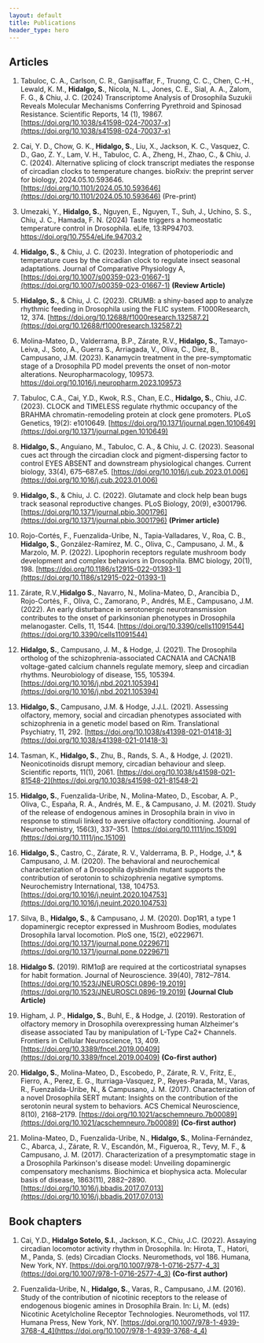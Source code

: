 ```yaml
---
layout: default
title: Publications
header_type: hero
---
```

<link href="/assets/css/main.css" rel="stylesheet" />

## Articles

1.	Tabuloc, C. A., Carlson, C. R., Ganjisaffar, F., Truong, C. C., Chen, C.-H., Lewald, K. M., **Hidalgo, S.**, Nicola, N. L., Jones, C. E., Sial, A. A., Zalom, F. G., & Chiu, J. C. (2024) Transcriptome Analysis of Drosophila Suzukii Reveals Molecular Mechanisms Conferring Pyrethroid and Spinosad Resistance. Scientific Reports, 14 (1), 19867. [https://doi.org/10.1038/s41598-024-70037-x](https://doi.org/10.1038/s41598-024-70037-x)

2.	Cai, Y. D., Chow, G. K., **Hidalgo, S.**, Liu, X., Jackson, K. C., Vasquez, C. D., Gao, Z. Y., Lam, V. H., Tabuloc, C. A., Zheng, H., Zhao, C., & Chiu, J. C. (2024). Alternative splicing of clock transcript mediates the response of circadian clocks to temperature changes. bioRxiv: the preprint server for biology, 2024.05.10.593646. [https://doi.org/10.1101/2024.05.10.593646](https://doi.org/10.1101/2024.05.10.593646) (Pre-print)

3.	Umezaki, Y., **Hidalgo, S.**, Nguyen, E., Nguyen, T., Suh, J., Uchino, S. S., Chiu, J. C., Hamada, F. N. (2024) Taste triggers a homeostatic temperature control in Drosophila. eLife, 13:RP94703. [https://doi.org/10.7554/eLife.94703.2 ](https://doi.org/10.7554/eLife.94703.2)

4.	**Hidalgo, S.**, & Chiu, J. C. (2023). Integration of photoperiodic and temperature cues by the circadian clock to regulate insect seasonal adaptations. Journal of Comparative Physiology A,[https://doi.org/10.1007/s00359-023-01667-1](https://doi.org/10.1007/s00359-023-01667-1)  **(Review Article)**

5.	**Hidalgo, S.**, & Chiu, J. C. (2023). CRUMB: a shiny-based app to analyze rhythmic feeding in Drosophila using the FLIC system. F1000Research, 12, 374. [https://doi.org/10.12688/f1000research.132587.2](https://doi.org/10.12688/f1000research.132587.2) 

6.	Molina-Mateo, D., Valderrama, B.P., Zárate, R.V., **Hidalgo, S.**, Tamayo-Leiva, J., Soto, A., Guerra S., Arriagada, V., Oliva, C., Diez, B., Campusano, J.M. (2023). Kanamycin treatment in the pre-symptomatic stage of a Drosophila PD model prevents the onset of non-motor alterations. Neuropharmacology, 109573. [https://doi.org/10.1016/j.neuropharm.2023.109573 ](https://doi.org/10.1016/j.neuropharm.2023.109573 )

7.	Tabuloc, C.A., Cai, Y.D., Kwok, R.S., Chan, E.C., **Hidalgo, S.**, Chiu, J.C. (2023). CLOCK and TIMELESS regulate rhythmic occupancy of the BRAHMA chromatin-remodeling protein at clock gene promoters. PLoS Genetics, 19(2): e1010649. [https://doi.org/10.1371/journal.pgen.1010649](https://doi.org/10.1371/journal.pgen.1010649) 

8.	**Hidalgo, S.**, Anguiano, M., Tabuloc, C. A., & Chiu, J. C. (2023). Seasonal cues act through the circadian clock and pigment-dispersing factor to control EYES ABSENT and downstream physiological changes. Current biology, 33(4), 675–687.e5. [https://doi.org/10.1016/j.cub.2023.01.006](https://doi.org/10.1016/j.cub.2023.01.006)

9.	**Hidalgo, S.**, & Chiu, J. C. (2022). Glutamate and clock help bean bugs track seasonal reproductive changes. PLoS Biology, 20(9), e3001796. [https://doi.org/10.1371/journal.pbio.3001796](https://doi.org/10.1371/journal.pbio.3001796) **(Primer article)**

10.	Rojo-Cortés, F., Fuenzalida-Uribe, N., Tapia-Valladares, V., Roa, C. B., **Hidalgo, S.**, González-Ramírez, M. C., Oliva, C., Campusano, J. M., & Marzolo, M. P. (2022). Lipophorin receptors regulate mushroom body development and complex behaviors in Drosophila. BMC biology, 20(1), 198. [https://doi.org/10.1186/s12915-022-01393-1](https://doi.org/10.1186/s12915-022-01393-1)

11.	Zárate, R.V.,**Hidalgo S.**, Navarro, N., Molina-Mateo, D., Arancibia D., Rojo-Cortés, F., Oliva, C., Zamorano, P., Andrés, M.E., Campusano, J.M. (2022). An early disturbance in serotonergic neurotransmission contributes to the onset of parkinsonian phenotypes in Drosophila melanogaster. Cells, 11, 1544. [https://doi.org/10.3390/cells11091544](https://doi.org/10.3390/cells11091544)

12.	**Hidalgo, S.**, Campusano, J. M., & Hodge, J. (2021). The Drosophila ortholog of the schizophrenia-associated CACNA1A and CACNA1B voltage-gated calcium channels regulate memory, sleep and circadian rhythms. Neurobiology of disease, 155, 105394. [https://doi.org/10.1016/j.nbd.2021.105394](https://doi.org/10.1016/j.nbd.2021.105394) 

13.	**Hidalgo, S.**, Campusano, J.M. & Hodge, J.J.L. (2021). Assessing olfactory, memory, social and circadian phenotypes associated with schizophrenia in a genetic model based on Rim. Translational Psychiatry, 11, 292. [https://doi.org/10.1038/s41398-021-01418-3](https://doi.org/10.1038/s41398-021-01418-3) 

14.	Tasman, K., **Hidalgo, S.**, Zhu, B., Rands, S. A., & Hodge, J. (2021). Neonicotinoids disrupt memory, circadian behaviour and sleep. Scientific reports, 11(1), 2061. [https://doi.org/10.1038/s41598-021-81548-2](https://doi.org/10.1038/s41598-021-81548-2) 

15.	**Hidalgo, S.**, Fuenzalida-Uribe, N., Molina-Mateo, D., Escobar, A. P., Oliva, C., España, R. A., Andrés, M. E., & Campusano, J. M. (2021). Study of the release of endogenous amines in Drosophila brain in vivo in response to stimuli linked to aversive olfactory conditioning. Journal of Neurochemistry, 156(3), 337–351. [https://doi.org/10.1111/jnc.15109](https://doi.org/10.1111/jnc.15109)

16.	**Hidalgo, S.**, Castro, C., Zárate, R. V., Valderrama, B. P., Hodge, J.*, & Campusano, J. M. (2020). The behavioral and neurochemical characterization of a Drosophila dysbindin mutant supports the contribution of serotonin to schizophrenia negative symptoms. Neurochemistry International, 138, 104753. [https://doi.org/10.1016/j.neuint.2020.104753](https://doi.org/10.1016/j.neuint.2020.104753)

17.	Silva, B., **Hidalgo, S.**, & Campusano, J. M. (2020). Dop1R1, a type 1 dopaminergic receptor expressed in Mushroom Bodies, modulates Drosophila larval locomotion. PloS one, 15(2), e0229671. [https://doi.org/10.1371/journal.pone.0229671](https://doi.org/10.1371/journal.pone.0229671) 

18.	**Hidalgo S.** (2019). RIM1αβ are required at the corticostriatal synapses for habit formation. Journal of Neuroscience. 39(40), 7812–7814. [https://doi.org/10.1523/JNEUROSCI.0896-19.2019](https://doi.org/10.1523/JNEUROSCI.0896-19.2019) **(Journal Club Article)**

19.	Higham, J. P., **Hidalgo, S.**, Buhl, E., & Hodge, J. (2019). Restoration of olfactory memory in Drosophila overexpressing human Alzheimer's disease associated Tau by manipulation of L-Type Ca2+ Channels. Frontiers in Cellular Neuroscience, 13, 409. [https://doi.org/10.3389/fncel.2019.00409](https://doi.org/10.3389/fncel.2019.00409) **(Co-first author)**

20.	**Hidalgo, S.**, Molina-Mateo, D., Escobedo, P., Zárate, R. V., Fritz, E., Fierro, A., Perez, E. G., Iturriaga-Vasquez, P., Reyes-Parada, M., Varas, R., Fuenzalida-Uribe, N., & Campusano, J. M. (2017). Characterization of a novel Drosophila SERT mutant: Insights on the contribution of the serotonin neural system to behaviors. ACS Chemical Neuroscience, 8(10), 2168–2179. [https://doi.org/10.1021/acschemneuro.7b00089](https://doi.org/10.1021/acschemneuro.7b00089) **(Co-first author)**

21.	Molina-Mateo, D., Fuenzalida-Uribe, N., **Hidalgo, S.**, Molina-Fernández, C., Abarca, J., Zárate, R. V., Escandón, M., Figueroa, R., Tevy, M. F., & Campusano, J. M. (2017). Characterization of a presymptomatic stage in a Drosophila Parkinson's disease model: Unveiling dopaminergic compensatory mechanisms. Biochimica et biophysica acta. Molecular basis of disease, 1863(11), 2882–2890. [https://doi.org/10.1016/j.bbadis.2017.07.013](https://doi.org/10.1016/j.bbadis.2017.07.013)


## Book chapters

1.	Cai, Y.D., **Hidalgo Sotelo, S.I.**, Jackson, K.C., Chiu, J.C. (2022). Assaying circadian locomotor activity rhythm in Drosophila. In: Hirota, T., Hatori, M., Panda, S. (eds) Circadian Clocks. Neuromethods, vol 186. Humana, New York, NY. [https://doi.org/10.1007/978-1-0716-2577-4_3](https://doi.org/10.1007/978-1-0716-2577-4_3) **(Co-first author)**

2.	Fuenzalida-Uribe, N., **Hidalgo, S.**, Varas, R., Campusano, J.M. (2016). Study of the contribution of nicotinic receptors to the release of endogenous biogenic amines in Drosophila Brain. In: Li, M. (eds) Nicotinic Acetylcholine Receptor Technologies. Neuromethods, vol 117. Humana Press, New York, NY. [https://doi.org/10.1007/978-1-4939-3768-4_4](https://doi.org/10.1007/978-1-4939-3768-4_4) 
